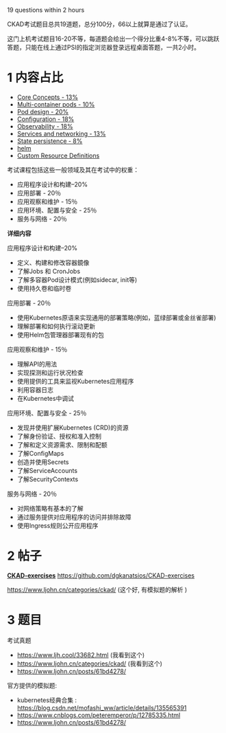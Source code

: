 
 19 questions within 2 hours

CKAD考试题目总共19道题，总分100分，66以上就算是通过了认证。

这门上机考试题目16-20不等，每道题会给出一个得分比重4-8%不等，可以跳跃答题，只能在线上通过PSI的指定浏览器登录远程桌面答题，一共2小时。

# 1 内容占比

- [Core Concepts - 13%](https://github.com/dgkanatsios/CKAD-exercises/blob/main/a.core_concepts.md)
- [Multi-container pods - 10%](https://github.com/dgkanatsios/CKAD-exercises/blob/main/b.multi_container_pods.md)
- [Pod design - 20%](https://github.com/dgkanatsios/CKAD-exercises/blob/main/c.pod_design.md)
- [Configuration - 18%](https://github.com/dgkanatsios/CKAD-exercises/blob/main/d.configuration.md)
- [Observability - 18%](https://github.com/dgkanatsios/CKAD-exercises/blob/main/e.observability.md)
- [Services and networking - 13%](https://github.com/dgkanatsios/CKAD-exercises/blob/main/f.services.md)
- [State persistence - 8%](https://github.com/dgkanatsios/CKAD-exercises/blob/main/g.state.md)
- [helm](https://github.com/dgkanatsios/CKAD-exercises/blob/main/h.helm.md)
- [Custom Resource Definitions](https://github.com/dgkanatsios/CKAD-exercises/blob/main/i.crd.md)

考试课程包括这些一般领域及其在考试中的权重：

- 应用程序设计和构建–20%
- 应用部署 - 20％
- 应用观察和维护 - 15％
- 应用环境、配置与安全 - 25％
- 服务与网络 - 20％

**详细内容**

应用程序设计和构建–20%

- 定义、构建和修改容器鏡像
- 了解Jobs 和 CronJobs
- 了解多容器Pod设计模式(例如sidecar, init等)
- 使用持久卷和临时卷

应用部署 - 20％

- 使用Kubernetes原语来实现通用的部署策略(例如，蓝绿部署或金丝雀部署)
- 理解部署和如何执行滚动更新
- 使用Helm包管理器部署现有的包

应用观察和维护 - 15％

- 理解API的用法
- 实现探测和运行状况检查
- 使用提供的工具来监视Kubernetes应用程序
- 利用容器日志
- 在Kubernetes中调试

应用环境、配置与安全 - 25％

- 发现并使用扩展Kubernetes (CRD)的资源
- 了解身份验证、授权和准入控制
- 了解和定义资源需求、限制和配额
- 了解ConfigMaps
- 创造并使用Secrets
- 了解ServiceAccounts
- 了解SecurityContexts

服务与网络 - 20％

- 对网络策略有基本的了解
- 通过服务提供对应用程序的访问并排除故障
- 使用Ingress规则公开应用程序


# 2 帖子

**[CKAD-exercises](https://github.com/dgkanatsios/CKAD-exercises)**
https://github.com/dgkanatsios/CKAD-exercises


https://www.ljohn.cn/categories/ckad/ (这个好, 有模拟题的解析 )
# 3 题目

考试真题 
- https://www.ljh.cool/33682.html  (我看到这个)
- https://www.ljohn.cn/categories/ckad/  (我看到这个)
- https://www.ljohn.cn/posts/61bd4278/


官方提供的模拟题: 
- kubernetes经典合集 : https://blog.csdn.net/mofashi_ww/article/details/135565391
- https://www.cnblogs.com/peteremperor/p/12785335.html
- https://www.ljohn.cn/posts/61bd4278/ 





